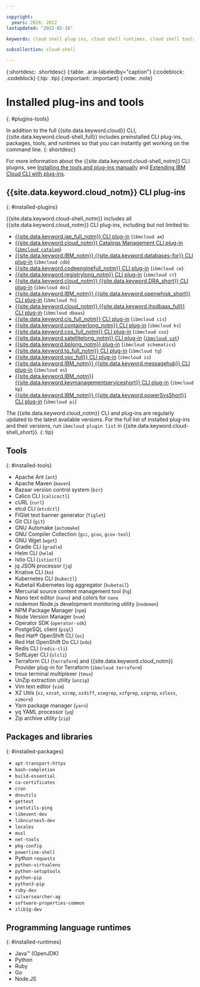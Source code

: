 ```yaml
---

copyright:
  years: 2020, 2022
lastupdated: "2022-02-16"

keywords: cloud shell plug-ins, cloud shell runtimes, cloud shell tools, cloud shell utilities, cli plugins, ibm cloud cli

subcollection: cloud-shell

---
```


{:shortdesc: .shortdesc}
{:table: .aria-labeledby="caption"}
{:codeblock: .codeblock}
{:tip: .tip}
{:important: .important}
{:note: .note}

# Installed plug-ins and tools
{: #plugins-tools}

In addition to the full {{site.data.keyword.cloud}} CLI, {{site.data.keyword.cloud-shell_full}} includes preinstalled CLI plug-ins, packages, tools, and runtimes so that you can instantly get working on the command line.
{: shortdesc}

For more information about the {{site.data.keyword.cloud-shell_notm}} CLI plugins, see [Installing the tools and plug-ins manually](/docs/cli?topic=cli-install-devtools-manually) and [Extending IBM Cloud CLI with plug-ins](/docs/cli?topic=cli-plug-ins).

## {{site.data.keyword.cloud_notm}} CLI plug-ins
{: #installed-plugins}

{{site.data.keyword.cloud-shell_notm}} includes all {{site.data.keyword.cloud_notm}} CLI plug-ins, including but not limited to:

* [{{site.data.keyword.iae_full_notm}} CLI plug-in](/docs/cli?topic=analytics-engine-cli-plugin-CLI_analytics_engine) (`ibmcloud ae`)
* [{{site.data.keyword.cloud_notm}} Catalogs Management CLI plug-in](/docs/cli?topic=cli-manage-catalogs-plugin) ([`ibmcloud catalog`](/docs/cli?topic=cli-ibmcloud_catalog))
* [{{site.data.keyword.IBM_notm}} {{site.data.keyword.databases-for}} CLI plug-in](/docs/cli?topic=databases-cli-plugin-cdb-reference) (`ibmcloud cdb`)
* [{{site.data.keyword.codeenginefull_notm}} CLI plug-in](/docs/codeengine?topic=codeengine-cli) (`ibmcloud ce`)
* [{{site.data.keyword.registrylong_notm}} CLI plug-in](/docs/cli?topic=container-registry-cli-plugin-containerregcli) (`ibmcloud cr`)
* [{{site.data.keyword.cloud_notm}} {{site.data.keyword.DRA_short}} CLI plug-in](/docs/cli?topic=devops-insights-cli-plugin-CLI_devops-insights) (`ibmcloud doi`)
* [{{site.data.keyword.IBM_notm}} {{site.data.keyword.openwhisk_short}} CLI plug-in](/docs/cli?topic=cloud-functions-cli-plugin-functions-cli) (`ibmcloud fn`)
* [{{site.data.keyword.cloud_notm}} {{site.data.keyword.ihsdbaas_full}} CLI plug-in](/docs/cli?topic=dbaas-cli-plugin-dbaas_cli_plugin) (`ibmcloud dbaas`)
* [{{site.data.keyword.cis_full_notm}} CLI plug-in](/docs/cli?topic=cis-cli-plugin-cis-cli) (`ibmcloud cis`)
* [{{site.data.keyword.containerlong_notm}} CLI plug-in](/docs/cli?topic=containers-kubernetes-service-cli) (`ibmcloud ks`)
* [{{site.data.keyword.cos_full_notm}} CLI plug-in](/docs/cli?topic=cloud-object-storage-cli-plugin-ic-cos-cli) (`ibmcloud cos`)
* [{{site.data.keyword.satellitelong_notm}} CLI plug-in](/docs/cli?topic=satellite-satellite-cli-reference) [(`ibmcloud sat`](/docs/satellite?topic=satellite-icsat_map))
* [{{site.data.keyword.bplong_notm}} plug-in](/docs/cli?topic=schematics-cli-plugin-schematics-cli-reference) (`ibmcloud schematics`)
* [{{site.data.keyword.tg_full_notm}} CLI plug-in](/docs/cli?topic=tg-cli-plugin-transit-gateway-cli) (`ibmcloud tg`)
* [{{site.data.keyword.vpc_full}} CLI plug-in](/docs/cli?topic=vpc-infrastructure-cli-plugin-vpc-reference) (`ibmcloud is`)
* [{{site.data.keyword.IBM_notm}} {{site.data.keyword.messagehub}} CLI plug-in](/docs/EventStreams?topic=EventStreams-cli_reference) (`ibmcloud es`)
* [{{site.data.keyword.IBM_notm}} {{site.data.keyword.keymanagementserviceshort}} CLI plug-in](/docs/cli?topic=key-protect-cli-plugin-key-protect-cli-reference) (`ibmcloud kp`)
* [{{site.data.keyword.IBM_notm}} {{site.data.keyword.powerSysShort}} CLI plug-in](/docs/cli?topic=power-iaas-cli-plugin-power-iaas-cli-reference) (`ibmcloud pi`)

The {{site.data.keyword.cloud_notm}} CLI and plug-ins are regularly updated to the latest available versions. For the full list of installed plug-ins and their versions, run `ibmcloud plugin list` in {{site.data.keyword.cloud-shell_short}}.
{: tip}

## Tools
{: #installed-tools}

   - Apache Ant (`ant`)
   - Apache Maven (`maven`)
   - Bazaar version control system (`bzr`)
   - Calico CLI (`calicoctl`)
   - cURL (`curl`)
   - etcd CLI (`etcdctl`)
   - FIGlet text banner generator (`figlet`)
   - Git CLI (`git`)
   - GNU Automake (`automake`)
   - GNU Compiler Collection (`gcc`, `gcov`, `gcov-tool`)
   - GNU Wget (`wget`)
   - Gradle CLI (`gradle`)
   - Helm CLI (`helm`)
   - Istio CLI (`istioctl`)
   - jq JSON processor (`jq`)
   - Knative CLI (`kn`)
   - Kubernetes CLI (`kubectl`)
   - Kubetail Kubernetes log aggregator (`kubetail`)
   - Mercurial source content management tool (`hg`)
   - Nano text editor (`nano`) and colors for `nano`
   - nodemon Node.js development monitoring utility (`nodemon`)
   - NPM Package Manager (`npm`)
   - Node Version Manager (`nvm`)
   - Operator SDK (`operator-sdk`)
   - PostgeSQL client (`psql`)
   - Red Hat&reg; OpenShift CLI (`oc`)
   - Red Hat OpenShift Do CLI (`odo`)
   - Redis CLI (`redis-cli`)
   - SoftLayer CLI (`slcli`)
   - Terraform CLI (`terraform`) and {{site.data.keyword.cloud_notm}} Provider plug-in for Terraform  (`ibmcloud terraform`)
   - tmux terminal multiplexer (`tmux`)
   - UnZip extraction utility (`unzip`)
   - Vim text editor (`vim`)
   - XZ Utils (`xz`, `xzcat`, `xzcmp`, `xzdiff`, `xzegrep`, `xzfgrep`, `xzgrep`, `xzless`, `xzmore`)
   - Yarn package manager (`yarn`)
   - yq YAML processor (`yq`)
   - Zip archive utility (`zip`)

## Packages and libraries
{: #installed-packages}

   - `apt-transport-https`
   - `bash-completion`
   - `build-essential`
   - `ca-certificates`
   - `cron`
   - `dnsutils`
   - `gettext`
   - `inetutils-ping`
   - `libevent-dev`
   - `libncurses5-dev`
   - `locales`
   - `musl`
   - `net-tools`
   - `pkg-config`
   - `powerline-shell`
   - Python `requests`
   - `python-virtualenv`
   - `python-setuptools`
   - `python-pip`
   - `python3-pip`
   - `ruby-dev`
   - `silversearcher-ag`
   - `software-properties-common`
   - `zlib1g-dev`

## Programming language runtimes
{: #installed-runtimes}

   - Java&trade; (OpenJDK)
   - Python
   - Ruby
   - Go
   - Node.JS
